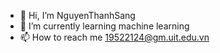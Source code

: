 - 👋 Hi, I’m NguyenThanhSang
- 🌱 I’m currently learning machine learning
- 📫 How to reach me 19522124@gm.uit.edu.vn

<!---
NguyenThanhSangG06/NguyenThanhSangG06 is a ✨ special ✨ repository because its `README.md` (this file) appears on your GitHub profile.
You can click the Preview link to take a look at your changes.
--->
